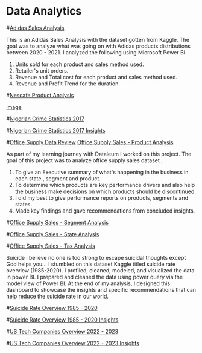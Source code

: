 # Data Analytics 

#[Adidas Sales Analysis](https://user-images.githubusercontent.com/107446050/233481712-3d82e730-cc59-4634-85a0-3d4e9e989e03.png)

This is an Adidas Sales Analysis with the dataset gotten from Kaggle.
The goal was to analyze what was going on with Adidas products distributions between 2020 - 2021.
I analyzed the following using Microsoft Power Bi.
1. Units sold for each product and sales method used.
2. Retailer's unit orders.
3. Revenue and Total cost for each product and sales method used.
4. Revenue and Profit Trend for the duration.


#[Nescafe Product Analysis](https://user-images.githubusercontent.com/107446050/233482471-5894dd19-4924-40e3-ba75-32ef2fc71d5e.png)

[image](https://user-images.githubusercontent.com/107446050/233796905-20d64a98-2f49-4a5d-b4b6-813717e86e02.png)


#[Nigerian Crime Statistics 2017](https://user-images.githubusercontent.com/107446050/235791366-c0958717-62ab-45a9-a7e1-367db9ad8ab2.png)

#[Nigerian Crime Statistics 2017 Insights](https://user-images.githubusercontent.com/107446050/235791434-f232ff5d-7603-4316-9ee9-110f7ab2c484.png)

#[Office Supply Data Review](https://user-images.githubusercontent.com/107446050/235790766-9d696d2b-5f46-4679-b124-535eee97dafe.png)
[Office Supply Sales - Product Analysis](https://user-images.githubusercontent.com/107446050/233484683-502506d0-20d2-4316-8d81-d3d819365737.png)

As part of my learning journey with Dataleum I worked on this project.
The goal of this project was to analyze office supply sales dataset ;
1. To give an Executive summary of what's happening in the business in each state , segment and product.
2. To determine which products are key performance drivers and also help the business make decisions on which products should be discontinued.
3. I did my best to give performance reports on products, segments and states.
4. Made key findings and gave recommendations from concluded insights.


#[Office Supply Sales -  Segment Analysis](https://user-images.githubusercontent.com/107446050/233484754-ff9560d5-7459-4754-bd9f-d70642a93f2e.png)

#[Office Supply Sales - State Analysis](https://user-images.githubusercontent.com/107446050/233484813-ae08d2c4-cf0c-42d9-bb9c-4d0321b2bcba.png)

#[Office Supply Sales - Tax Analysis](https://user-images.githubusercontent.com/107446050/233484886-19311bd7-1f80-47a3-bf25-ec826c6934e8.png)

Suicide i believe no one is too strong to escape suicidal thoughts except God helps you...
I stumbled on this dataset Kaggle titled suicide rate overview (1985-2020). I profiled, cleaned, modeled, and visualized the data in power BI.
I prepared and cleaned the data using power query via the model view of Power BI.
At the end of my analysis, I designed this dashboard to showcase the insights and specific recommendations that can help reduce the suicide rate in our world.

#[Suicide Rate Overview 1985 - 2020](https://user-images.githubusercontent.com/107446050/235790883-6df1210c-6d55-4b7a-bab1-b2733a5e594f.png)

#[Suicide Rate Overview 1985 - 2020 Insights](https://user-images.githubusercontent.com/107446050/235790944-73fb81de-de58-4227-976a-b2ee166116f3.png)

#[US Tech Companies Overview 2022 - 2023](https://user-images.githubusercontent.com/107446050/235791550-5ee1f56d-8bd1-4072-9e8d-d7d0fb33fb46.png)

#[US Tech Companies Overview 2022 - 2023 Insights](https://user-images.githubusercontent.com/107446050/235791606-63b4ab3d-4084-42c7-993e-c8ed95165fa4.png)
